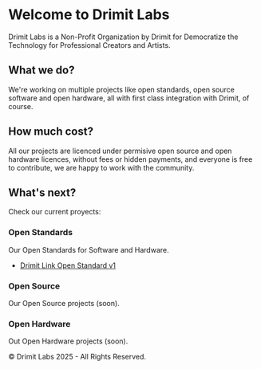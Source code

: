 # Welcome to Drimit Labs
Drimit Labs is a Non-Profit Organization by Drimit for Democratize the Technology for Professional Creators and Artists.

## What we do?
We're working on multiple projects like open standards, open source software and open hardware, all with first class integration with Drimit, of course.

## How much cost?
All our projects are licenced under permisive open source and open hardware licences, without fees or hidden payments, and everyone is free to contribute, we are happy to work with the community.

## What's next?
Check our current proyects:

### Open Standards
Our Open Standards for Software and Hardware.
- [Drimit Link Open Standard v1](/open-standards)

### Open Source
Our Open Source projects (soon).

### Open Hardware
Out Open Hardware projects (soon).

©️ Drimit Labs 2025 - All Rights Reserved.
